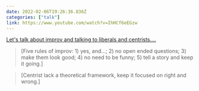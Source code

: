 ```yaml
---
date: 2022-02-06T19:26:36.836Z
categories: ["talk"]
link: https://www.youtube.com/watch?v=IhHCf6eEGzw
---
```

[Let's talk about improv and talking to liberals and centrists....](https://www.youtube.com/watch?v=IhHCf6eEGzw)

> [Five rules of improv: 1) yes, and…; 2) no open ended questions; 3) make them look good; 4) no need to be funny; 5) tell a story and keep it going.]

> [Centrist lack a theoretical framework, keep it focused on right and wrong.]

